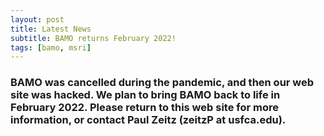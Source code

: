 ```yaml
---
layout: post
title: Latest News
subtitle: BAMO returns February 2022!
tags: [bamo, msri]
---
```


### BAMO was cancelled during the pandemic, and then our web site was hacked.  We plan to bring BAMO back to life in February 2022.  Please return to this web site for more information, or contact Paul Zeitz (zeitzP at usfca.edu).
